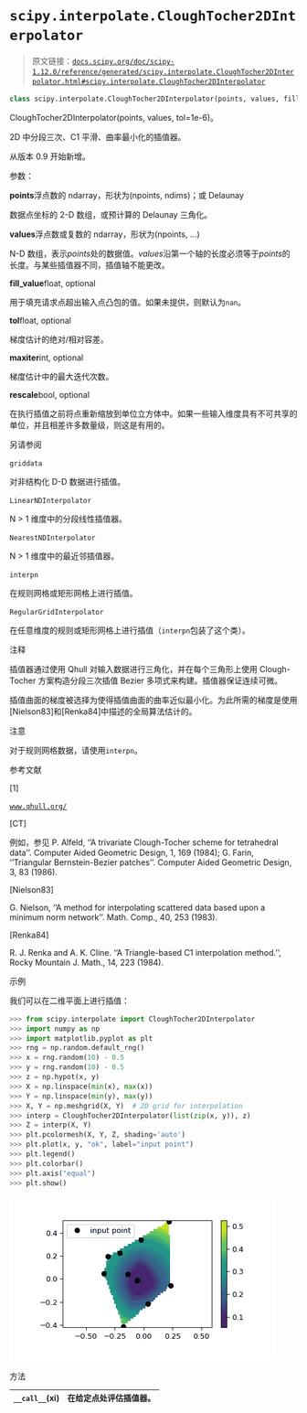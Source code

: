 # `scipy.interpolate.CloughTocher2DInterpolator`

> 原文链接：[`docs.scipy.org/doc/scipy-1.12.0/reference/generated/scipy.interpolate.CloughTocher2DInterpolator.html#scipy.interpolate.CloughTocher2DInterpolator`](https://docs.scipy.org/doc/scipy-1.12.0/reference/generated/scipy.interpolate.CloughTocher2DInterpolator.html#scipy.interpolate.CloughTocher2DInterpolator)

```py
class scipy.interpolate.CloughTocher2DInterpolator(points, values, fill_value=nan, tol=1e-06, maxiter=400, rescale=False)
```

CloughTocher2DInterpolator(points, values, tol=1e-6)。

2D 中分段三次、C1 平滑、曲率最小化的插值器。

从版本 0.9 开始新增。

参数：

**points**浮点数的 ndarray，形状为(npoints, ndims)；或 Delaunay

数据点坐标的 2-D 数组，或预计算的 Delaunay 三角化。

**values**浮点数或复数的 ndarray，形状为(npoints, …)

N-D 数组，表示*points*处的数据值。*values*沿第一个轴的长度必须等于*points*的长度。与某些插值器不同，插值轴不能更改。

**fill_value**float, optional

用于填充请求点超出输入点凸包的值。如果未提供，则默认为`nan`。

**tol**float, optional

梯度估计的绝对/相对容差。

**maxiter**int, optional

梯度估计中的最大迭代次数。

**rescale**bool, optional

在执行插值之前将点重新缩放到单位立方体中。如果一些输入维度具有不可共享的单位，并且相差许多数量级，则这是有用的。

另请参阅

`griddata`

对非结构化 D-D 数据进行插值。

`LinearNDInterpolator`

N > 1 维度中的分段线性插值器。

`NearestNDInterpolator`

N > 1 维度中的最近邻插值器。

`interpn`

在规则网格或矩形网格上进行插值。

`RegularGridInterpolator`

在任意维度的规则或矩形网格上进行插值（`interpn`包装了这个类）。

注释

插值器通过使用 Qhull 对输入数据进行三角化，并在每个三角形上使用 Clough-Tocher 方案构造分段三次插值 Bezier 多项式来构建。插值器保证连续可微。

插值曲面的梯度被选择为使得插值曲面的曲率近似最小化。为此所需的梯度是使用[Nielson83]和[Renka84]中描述的全局算法估计的。

注意

对于规则网格数据，请使用`interpn`。

参考文献

[1]

[`www.qhull.org/`](http://www.qhull.org/)

[CT]

例如，参见 P. Alfeld, ‘’A trivariate Clough-Tocher scheme for tetrahedral data’’. Computer Aided Geometric Design, 1, 169 (1984); G. Farin, ‘’Triangular Bernstein-Bezier patches’’. Computer Aided Geometric Design, 3, 83 (1986).

[Nielson83]

G. Nielson, ‘’A method for interpolating scattered data based upon a minimum norm network’’. Math. Comp., 40, 253 (1983).

[Renka84]

R. J. Renka and A. K. Cline. ‘’A Triangle-based C1 interpolation method.’’, Rocky Mountain J. Math., 14, 223 (1984).

示例

我们可以在二维平面上进行插值：

```py
>>> from scipy.interpolate import CloughTocher2DInterpolator
>>> import numpy as np
>>> import matplotlib.pyplot as plt
>>> rng = np.random.default_rng()
>>> x = rng.random(10) - 0.5
>>> y = rng.random(10) - 0.5
>>> z = np.hypot(x, y)
>>> X = np.linspace(min(x), max(x))
>>> Y = np.linspace(min(y), max(y))
>>> X, Y = np.meshgrid(X, Y)  # 2D grid for interpolation
>>> interp = CloughTocher2DInterpolator(list(zip(x, y)), z)
>>> Z = interp(X, Y)
>>> plt.pcolormesh(X, Y, Z, shading='auto')
>>> plt.plot(x, y, "ok", label="input point")
>>> plt.legend()
>>> plt.colorbar()
>>> plt.axis("equal")
>>> plt.show() 
```

![../../_images/scipy-interpolate-CloughTocher2DInterpolator-1.png](img/62d756e77751b3531990e511e4979948.png)

方法

| `__call__`(xi) | 在给定点处评估插值器。 |
| --- | --- |
